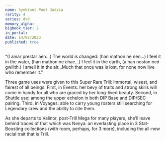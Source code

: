 ```yaml
---
name: Symbiont Pool Jadzia
rarity: 4
series: ds9
memory_alpha:
bigbook_tier: 2
in_portal:
date: 14/02/2023
published: true
---
```


“(I amar prestar aen…) The world is changed: (han mathon ne nen…) I feel it in the water, (han mathon ne chae…) I feel it in the earth, (a han noston ned gwilith.) I smell it in the air...Much that once was is lost, for none now live who remember it.”

Three game uses were given to this Super Rare Trill: immortal, wisest, and fairest of all beings. First, in Events: her bevy of traits and strong skills will come in handy for all who are graced by her long-lived beauty. Second, in Shuttle use: among the upper echelon in both DIP Base and DIP/SEC pairing. Third, in Voyages: able to carry young rosters still searching for Legendary crew and the ability to cite them.

As she departs to Valinor, post-Trill Mega for many players, she’ll leave behind traces of that which was Nenya: an everlasting place in 3 Stat-Boosting collections (with room, perhaps, for 3 more), including the all-new racial trait that is Trill.
